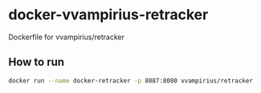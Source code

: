 ﻿# docker-vvampirius-retracker
Dockerfile for vvampirius/retracker

## How to run
```bash
docker run --name docker-retracker -p 8087:8080 vvampirius/retracker
```

